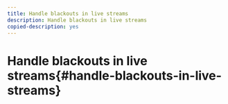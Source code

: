 ```yaml
---
title: Handle blackouts in live streams
description: Handle blackouts in live streams
copied-description: yes
---
```


# Handle blackouts in live streams{#handle-blackouts-in-live-streams}